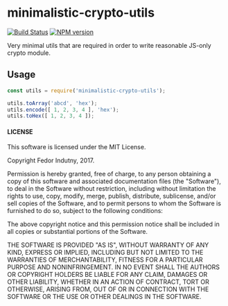 # minimalistic-crypto-utils
[![Build Status](https://secure.travis-ci.org/indutny/minimalistic-crypto-utils.svg)](http://travis-ci.org/indutny/minimalistic-crypto-utils)
[![NPM version](https://badge.fury.io/js/minimalistic-crypto-utils.svg)](http://badge.fury.io/js/minimalistic-crypto-utils)

Very minimal utils that are required in order to write reasonable JS-only
crypto module.

## Usage

```js
const utils = require('minimalistic-crypto-utils');

utils.toArray('abcd', 'hex');
utils.encode([ 1, 2, 3, 4 ], 'hex');
utils.toHex([ 1, 2, 3, 4 ]);
```

#### LICENSE

This software is licensed under the MIT License.

Copyright Fedor Indutny, 2017.

Permission is hereby granted, free of charge, to any person obtaining a
copy of this software and associated documentation files (the
"Software"), to deal in the Software without restriction, including
without limitation the rights to use, copy, modify, merge, publish,
distribute, sublicense, and/or sell copies of the Software, and to permit
persons to whom the Software is furnished to do so, subject to the
following conditions:

The above copyright notice and this permission notice shall be included
in all copies or substantial portions of the Software.

THE SOFTWARE IS PROVIDED "AS IS", WITHOUT WARRANTY OF ANY KIND, EXPRESS
OR IMPLIED, INCLUDING BUT NOT LIMITED TO THE WARRANTIES OF
MERCHANTABILITY, FITNESS FOR A PARTICULAR PURPOSE AND NONINFRINGEMENT. IN
NO EVENT SHALL THE AUTHORS OR COPYRIGHT HOLDERS BE LIABLE FOR ANY CLAIM,
DAMAGES OR OTHER LIABILITY, WHETHER IN AN ACTION OF CONTRACT, TORT OR
OTHERWISE, ARISING FROM, OUT OF OR IN CONNECTION WITH THE SOFTWARE OR THE
USE OR OTHER DEALINGS IN THE SOFTWARE.

[0]: http://tools.ietf.org/html/rfc6979
[1]: https://github.com/indutny/bn.js
[2]: https://github.com/indutny/hash.js
[3]: https://github.com/bitchan/eccrypto
[4]: https://github.com/wanderer/secp256k1-node

